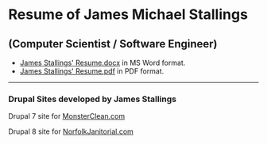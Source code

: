 # Resume of James Michael Stallings 
## (Computer Scientist / Software Engineer)
  * [James Stallings' Resume.docx](https://github.com/coffee247/Resume/raw/master/Stallings%2C%20James%20M._Resume_Oct-2019_Final_.docx) in MS Word format.
  * [James Stallings' Resume.pdf](https://github.com/coffee247/Resume/blob/master/Stallings%2C%20James%20M._Resume_Oct-2019_Final_.pdf) in PDF format.
  
  
----
### Drupal Sites developed by James Stallings
  Drupal 7 site for [MonsterClean.com](http://bit.ly/2pP4MqE)
  
  Drupal 8 site for [NorfolkJanitorial.com](http://www.norfolkjanitorial.com)
